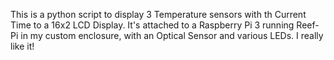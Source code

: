 This is a python script to display 3 Temperature sensors with th Current Time to a 16x2 LCD Display. It's attached to a Raspberry Pi 3 running Reef-Pi in my custom enclosure, with an Optical Sensor and various LEDs. I really like it!
